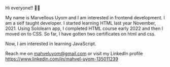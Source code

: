 Hi everyone!! 🙋🙋

My name is Marvellous Uyom and I am interested in frontend development.
I am a self taught developer. I started learning HTML last year November, 2021.
Using Sololearn app, I completed HTML course early 2022 and then I moved on to CSS.
So far, I have gotten two certificates on html and css.

Now, I am interested in learning JavaScript.

Reach me on mahveluyom@gmail.com 
or visit my LinkedIn profile 
https://www.linkedin.com/in/mahvel-uyom-135011239

